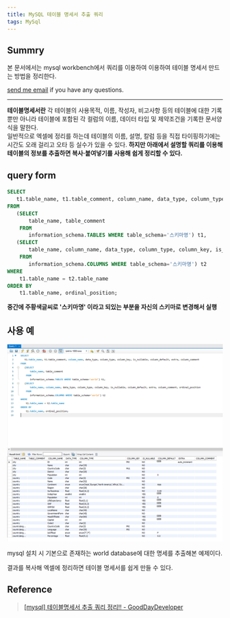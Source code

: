 ```yaml
---
title: MySQL 테이블 명세서 추출 쿼리
tags: MySql
---
```


## Summry

본 문서에서는 mysql workbench에서 쿼리를 이용하여 이용하여 테이블 명세서 만드는 방법을 정리한다.

[send me email](mailto:jewel7492@gmail.com) if you have any questions.

<!--more-->

---

**테이블명세서란** 각 테이블의 사용목적, 이름, 작성자, 비고사항 등의 테이블에 대한 기록 뿐만 아니라 테이블에 포함된 각 컬럼의 이름, 데이터 타입 및 제약조건을 기록한 문서양식을 말한다.  
일반적으로 엑셀에 정리를 하는데 테이블의 이름, 설명, 칼럼 등을 직접 타이핑하기에는 시간도 오래 걸리고 오타 등 실수가 있을 수 있다. **하지만 아래에서 설명할 쿼리를 이용해 테이블의 정보를 추출하면 복사·붙여넣기를 사용해 쉽게 정리할 수 있다.**  

## query form

```sql
SELECT
   t1.table_name, t1.table_comment, column_name, data_type, column_type, column_key, is_nullable, column_default, extra, column_comment
FROM
   (SELECT
       table_name, table_comment
    FROM
       information_schema.TABLES WHERE table_schema='스키마명') t1,
   (SELECT
       table_name, column_name, data_type, column_type, column_key, is_nullable, column_default, extra, column_comment, ordinal_position
    FROM
       information_schema.COLUMNS WHERE table_schema='스키마명') t2
WHERE
    t1.table_name = t2.table_name
ORDER BY
    t1.table_name, ordinal_position;

```

**중간에 주황색글씨로 '스키마명' 이라고 되있는 부분을 자신의 스키마로 변경해서 실행**

## 사용 예

![그림1](/assets/mysql/%ED%85%8C%EC%9D%B4%EB%B8%94%EB%AA%85%EC%84%B8%EC%84%9C/1.PNG)

mysql 설치 시 기본으로 존재하는 world database에 대한 명세를 추출해본 예제이다.  

결과를 복사해 엑셀에 정리하면 테이블 명세서를 쉽게 만들 수 있다.  

## Reference
> [[mysql] 테이블명세서 추출 쿼리 정리!! - GoodDayDeveloper](https://chobopark.tistory.com/172)  